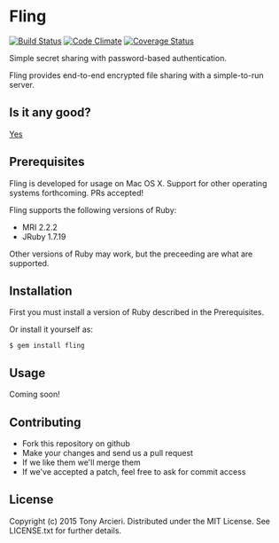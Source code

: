 Fling
=====
[![Build Status](https://travis-ci.org/cryptosphere/fling.svg)](https://travis-ci.org/cryptosphere/fling)
[![Code Climate](https://codeclimate.com/github/cryptosphere/fling/badges/gpa.svg)](https://codeclimate.com/github/cryptosphere/fling)
[![Coverage Status](https://coveralls.io/repos/cryptosphere/fling/badge.svg)](https://coveralls.io/r/cryptosphere/fling)

Simple secret sharing with password-based authentication.

Fling provides end-to-end encrypted file sharing with a simple-to-run server.

## Is it any good?

[Yes](http://news.ycombinator.com/item?id=3067434)

## Prerequisites

Fling is developed for usage on Mac OS X. Support for other operating systems
forthcoming. PRs accepted!

Fling supports the following versions of Ruby:

* MRI 2.2.2
* JRuby 1.7.19

Other versions of Ruby may work, but the preceeding are what are supported.

## Installation

First you must install a version of Ruby described in the Prerequisites.

Or install it yourself as:

    $ gem install fling

## Usage

Coming soon!

## Contributing

* Fork this repository on github
* Make your changes and send us a pull request
* If we like them we'll merge them
* If we've accepted a patch, feel free to ask for commit access

## License

Copyright (c) 2015 Tony Arcieri. Distributed under the MIT License. See
LICENSE.txt for further details.
